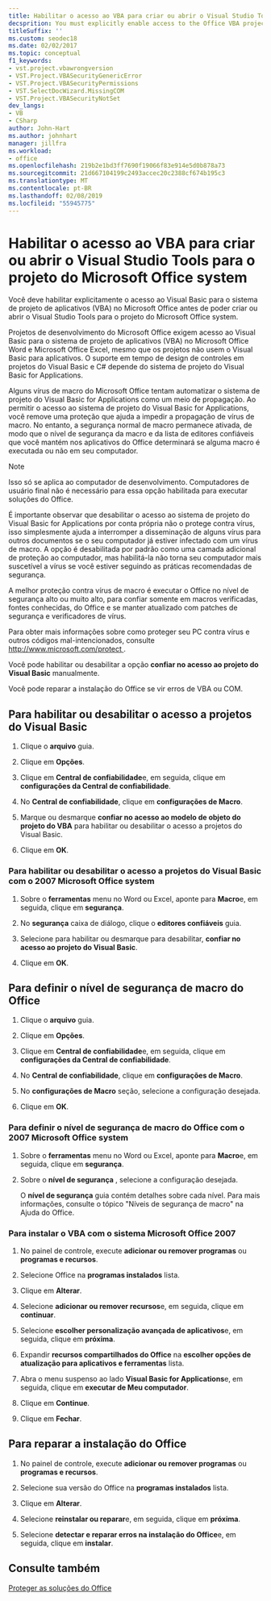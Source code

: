 ```yaml
---
title: Habilitar o acesso ao VBA para criar ou abrir o Visual Studio Tools para o projeto do Microsoft Office system
decsprition: You must explicitly enable access to the Office VBA project system before you can create or open a Visual Studio Tools for Office system project
titleSuffix: ''
ms.custom: seodec18
ms.date: 02/02/2017
ms.topic: conceptual
f1_keywords:
- vst.project.vbawrongversion
- VST.Project.VBASecurityGenericError
- VST.Project.VBASecurityPermissions
- VST.SelectDocWizard.MissingCOM
- VST.Project.VBASecurityNotSet
dev_langs:
- VB
- CSharp
author: John-Hart
ms.author: johnhart
manager: jillfra
ms.workload:
- office
ms.openlocfilehash: 219b2e1bd3ff7690f19066f83e914e5d0b878a73
ms.sourcegitcommit: 21d667104199c2493accec20c2388cf674b195c3
ms.translationtype: MT
ms.contentlocale: pt-BR
ms.lasthandoff: 02/08/2019
ms.locfileid: "55945775"
---
```

# <a name="enable-access-to-vba-to-create-or-open-a-visual-studio-tools-for-the-microsoft-office-system-project"></a>Habilitar o acesso ao VBA para criar ou abrir o Visual Studio Tools para o projeto do Microsoft Office system

Você deve habilitar explicitamente o acesso ao Visual Basic para o sistema de projeto de aplicativos (VBA) no Microsoft Office antes de poder criar ou abrir o Visual Studio Tools para o projeto do Microsoft Office system.

 Projetos de desenvolvimento do Microsoft Office exigem acesso ao Visual Basic para o sistema de projeto de aplicativos (VBA) no Microsoft Office Word e Microsoft Office Excel, mesmo que os projetos não usem o Visual Basic para aplicativos. O suporte em tempo de design de controles em projetos do Visual Basic e C# depende do sistema de projeto do Visual Basic for Applications.

 Alguns vírus de macro do Microsoft Office tentam automatizar o sistema de projeto do Visual Basic for Applications como um meio de propagação. Ao permitir o acesso ao sistema de projeto do Visual Basic for Applications, você remove uma proteção que ajuda a impedir a propagação de vírus de macro. No entanto, a segurança normal de macro permanece ativada, de modo que o nível de segurança da macro e da lista de editores confiáveis que você mantém nos aplicativos do Office determinará se alguma macro é executada ou não em seu computador.

> [!NOTE]
> Isso só se aplica ao computador de desenvolvimento. Computadores de usuário final não é necessário para essa opção habilitada para executar soluções do Office.

 É importante observar que desabilitar o acesso ao sistema de projeto do Visual Basic for Applications por conta própria não o protege contra vírus, isso simplesmente ajuda a interromper a disseminação de alguns vírus para outros documentos se o seu computador já estiver infectado com um vírus de macro. A opção é desabilitada por padrão como uma camada adicional de proteção ao computador, mas habilitá-la não torna seu computador mais suscetível a vírus se você estiver seguindo as práticas recomendadas de segurança.

 A melhor proteção contra vírus de macro é executar o Office no nível de segurança alto ou muito alto, para confiar somente em macros verificadas, fontes conhecidas, do Office e se manter atualizado com patches de segurança e verificadores de vírus.

 Para obter mais informações sobre como proteger seu PC contra vírus e outros códigos mal-intencionados, consulte [ http://www.microsoft.com/protect ](http://www.microsoft.com/protect).

 Você pode habilitar ou desabilitar a opção **confiar no acesso ao projeto do Visual Basic** manualmente.

 Você pode reparar a instalação do Office se vir erros de VBA ou COM.

## <a name="to-enable-or-disable-access-to-visual-basic-projects"></a>Para habilitar ou desabilitar o acesso a projetos do Visual Basic

1. Clique o **arquivo** guia.

2. Clique em **Opções**.

3. Clique em **Central de confiabilidade**e, em seguida, clique em **configurações da Central de confiabilidade**.

4. No **Central de confiabilidade**, clique em **configurações de Macro**.

5. Marque ou desmarque **confiar no acesso ao modelo de objeto do projeto do VBA** para habilitar ou desabilitar o acesso a projetos do Visual Basic.

6. Clique em **OK**.

### <a name="to-enable-or-disable-access-to-visual-basic-projects-with-the-2007-microsoft-office-system"></a>Para habilitar ou desabilitar o acesso a projetos do Visual Basic com o 2007 Microsoft Office system

1. Sobre o **ferramentas** menu no Word ou Excel, aponte para **Macro**e, em seguida, clique em **segurança**.

2. No **segurança** caixa de diálogo, clique o **editores confiáveis** guia.

3. Selecione para habilitar ou desmarque para desabilitar, **confiar no acesso ao projeto do Visual Basic**.

4. Clique em **OK**.

## <a name="to-set-your-office-macro-security-level"></a>Para definir o nível de segurança de macro do Office

1. Clique o **arquivo** guia.

2. Clique em **Opções**.

3. Clique em **Central de confiabilidade**e, em seguida, clique em **configurações da Central de confiabilidade**.

4. No **Central de confiabilidade**, clique em **configurações de Macro**.

5. No **configurações de Macro** seção, selecione a configuração desejada.

6. Clique em **OK**.

### <a name="to-set-your-office-macro-security-level-with-the-2007-microsoft-office-system"></a>Para definir o nível de segurança de macro do Office com o 2007 Microsoft Office system

1. Sobre o **ferramentas** menu no Word ou Excel, aponte para **Macro**e, em seguida, clique em **segurança**.

2. Sobre o **nível de segurança** , selecione a configuração desejada.

    O **nível de segurança** guia contém detalhes sobre cada nível. Para mais informações, consulte o tópico "Níveis de segurança de macro" na Ajuda do Office.

### <a name="to-install-vba-with-the-2007-microsoft-office-system"></a>Para instalar o VBA com o sistema Microsoft Office 2007

1. No painel de controle, execute **adicionar ou remover programas** ou **programas e recursos**.

2. Selecione Office na **programas instalados** lista.

3. Clique em **Alterar**.

4. Selecione **adicionar ou remover recursos**e, em seguida, clique em **continuar**.

5. Selecione **escolher personalização avançada de aplicativos**e, em seguida, clique em **próxima**.

6. Expandir **recursos compartilhados do Office** na **escolher opções de atualização para aplicativos e ferramentas** lista.

7. Abra o menu suspenso ao lado **Visual Basic for Applications**e, em seguida, clique em **executar de Meu computador**.

8. Clique em **Continue**.

9. Clique em **Fechar**.

## <a name="to-repair-your-installation-of-office"></a>Para reparar a instalação do Office

1. No painel de controle, execute **adicionar ou remover programas** ou **programas e recursos**.

2. Selecione sua versão do Office na **programas instalados** lista.

3. Clique em **Alterar**.

4. Selecione **reinstalar ou reparar**e, em seguida, clique em **próxima**.

5. Selecione **detectar e reparar erros na instalação do Office**e, em seguida, clique em **instalar**.

## <a name="see-also"></a>Consulte também

 [Proteger as soluções do Office](../vsto/securing-office-solutions.md)